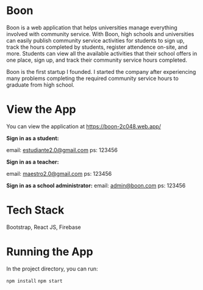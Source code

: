# Boon
Boon is a web application that helps universities manage everything involved with community service. With Boon, high schools and universities can easily publish community service activities for students to sign up, track the hours completed by students, register attendence on-site, and more. Students can view all the available activities that their school offers in one place, sign up, and track their community service hours completed. 

Boon is the first startup I founded. I started the company after experiencing many problems completing the required community service hours to graduate from high school. 

# View the App

You can view the application at https://boon-2c048.web.app/

**Sign in as a student:**

email: estudiante2.0@gmail.com
ps: 123456

**Sign in as a teacher:**

email: maestro2.0@gmail.com
ps: 123456

**Sign in as a school administrator:**
email: admin@boon.com
ps: 123456


# Tech Stack
Bootstrap, React JS, Firebase

# Running the App
In the project directory, you can run:

`npm install`
`npm start`

